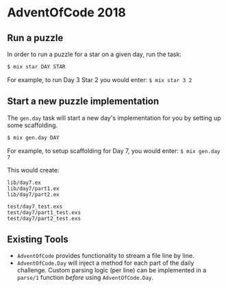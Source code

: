 # AdventOfCode 2018

## Run a puzzle

In order to run a puzzle for a star on a given day, run the task:

```bash
$ mix star DAY STAR
```

For example, to run Day 3 Star 2 you would enter: `$ mix star 3 2`

## Start a new puzzle implementation

The `gen.day` task will start a new day's implementation for you by setting up some scaffolding.

```bash
$ mix gen.day DAY
```

For example, to setup scaffolding for Day 7, you would enter: `$ mix gen.day 7`

This would create:

```
lib/day7.ex
lib/day7/part1.ex
lib/day7/part2.ex

test/day7_test.exs
test/day7/part1_test.exs
test/day7/part2_test.exs
```

## Existing Tools

* `AdventOfCode` provides functionality to stream a file line by line.
* `AdventOfCode.Day` will inject a method for each part of the daily challenge. Custom parsing logic (per line) can be implemented in a `parse/1` function _before_ using `AdventOfCode.Day`.

